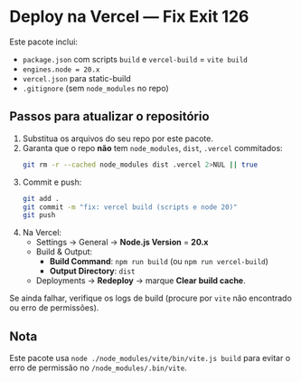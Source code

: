 # Deploy na Vercel — Fix Exit 126

Este pacote inclui:
- `package.json` com scripts `build` e `vercel-build` = `vite build`
- `engines.node = 20.x`
- `vercel.json` para static-build
- `.gitignore` (sem `node_modules` no repo)

## Passos para atualizar o repositório

1) Substitua os arquivos do seu repo por este pacote.
2) Garanta que o repo **não** tem `node_modules`, `dist`, `.vercel` commitados:
   ```bash
   git rm -r --cached node_modules dist .vercel 2>NUL || true
   ```
3) Commit e push:
   ```bash
   git add .
   git commit -m "fix: vercel build (scripts e node 20)"
   git push
   ```
4) Na Vercel:
   - Settings → General → **Node.js Version** = **20.x**
   - Build & Output:
     - **Build Command**: `npm run build` (ou `npm run vercel-build`)
     - **Output Directory**: `dist`
   - Deployments → **Redeploy** → marque **Clear build cache**.

Se ainda falhar, verifique os logs de build (procure por `vite` não encontrado ou erro de permissões).

## Nota
Este pacote usa `node ./node_modules/vite/bin/vite.js build` para evitar o erro de permissão no `/node_modules/.bin/vite`.
